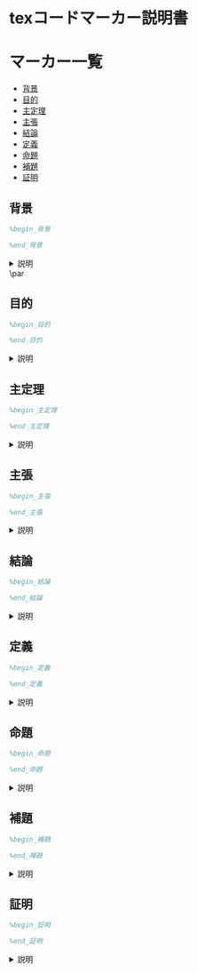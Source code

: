 # texコードマーカー説明書

# マーカー一覧

* [背景](#abstract)
* [目的](#purpose)
* [主定理](#theorem)
* [主張](#claim)
* [結論](#conclusion)
* [定義](#definition)
* [命題](#problem)
* [補題](#heading)
* [証明](#proof)

<a id="abstract"></a>
<h2>背景</h2>

```tex
%begin_背景
```

```tex
%end_背景
```

<details close><summary>説明</summary>

背景が書かれているセクションにこのマーカーを書いてください。

例

```tex
%begin_背景
\begin{abstract}
内容
\end{abstract}
%end_背景
```

</details>
\par
<a id="purpose"></a>
<h2>目的</h2>

```tex
%begin_目的
```

```tex
%end_目的
```

<details close><summary>説明</summary>

目的が書かれているセクションにこのマーカーを書いてください。

例

```tex
%begin_目的
\begin{abstract}
目的が書かれている部分
\end{abstract}
%end_目的
```

</details>

<a id="theorem"></a>
<h2>主定理</h2>

```tex
%begin_主定理
```

```tex
%end_主定理
```

<details close><summary>説明</summary>

主定理が書かれているセクションにこのマーカーを書いてください。

例

```tex
%begin_主定理
\begin{theorem}
内容
\end{theorem}
%end_主定理
```

</details>

<a id="claim"></a>
<h2>主張</h2>

```tex
%begin_主張
```

```tex
%end_主張
```

<details close><summary>説明</summary>

主張が書かれているセクションにこのマーカーを書いてください。

例

```tex
%begin_主張
\begin{claim}
内容
\end{claim}
%end_主張
```

</details>

<a id="conclusion"></a>
<h2>結論</h2>

```tex
%begin_結論
```

```tex
%end_結論
```

<details close><summary>説明</summary>

結論が書かれているセクションにこのマーカーを書いてください。

例

```tex
%begin_結論
\begin{conclusion}
内容
\end{conclusion}
%end_結論
```

</details>

<a id="definition"></a>
<h2>定義</h2>

```tex
%begin_定義
```

```tex
%end_定義
```

<details close><summary>説明</summary>

定義が書かれているセクションにこのマーカーを書いてください。

例

```tex
%begin_定義
\begin{definition}
内容
\end{definition}
%end_定義
```

</details>

<a id="problem"></a>
<h2>命題</h2>

```tex
%begin_命題
```

```tex
%end_命題
```

<details close><summary>説明</summary>

命題が書かれているセクションにこのマーカーを書いてください。

例

```tex
%begin_命題
\begin{problem}
内容
\end{problem}
%end_命題
```

</details>

<a id="heading"></a>
<h2>補題</h2>

```tex
%begin_補題
```

```tex
%end_補題
```

<details close><summary>説明</summary>

補題が書かれているセクションにこのマーカーを書いてください。

例

```tex
%begin_補題
\begin{heading}
内容
\end{heading}
%end_補題
```

</details>

<a id="proof"></a>
<h2>証明</h2>

```tex
%begin_証明
```

```tex
%end_証明
```

<details close><summary>説明</summary>

証明が書かれているセクションにこのマーカーを書いてください。

例

```tex
%begin_証明
\begin{proof}
内容
\end{proof}
%end_証明
```

</details>
